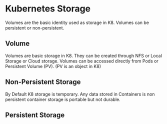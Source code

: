 # Kubernetes Storage

Volumes are the basic identity used as storage in K8. Volumes can be persistent or non-persistent.

## Volume

Volumes are basic storage in K8. They can be created through NFS or Local Storage or Cloud storage. Volumes can be accessed directly from Pods or Persistent Volume (PV). (PV is an object in K8)


## Non-Persistent Storage

By Default K8 storage is temporary. Any data stored in Containers is non persistent container storage is portable but not durable.


## Persistent Storage


